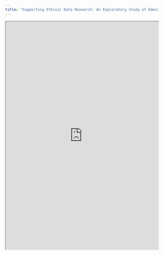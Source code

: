 ```yaml
---
title: "Supporting Ethical Data Research: An Exploratory Study of Emerging Issues in Big Data and Technical Research"
---
```



<iframe height="750" width="100%" src="https://ewelton.github.io/ktest/wiki.html#Supporting%20Ethical%20Data%20Research:%20An%20Exploratory%20Study%20of%20Emerging%20Issues%20in%20Big%20Data%20and%20Technical%20Research"></iframe>
